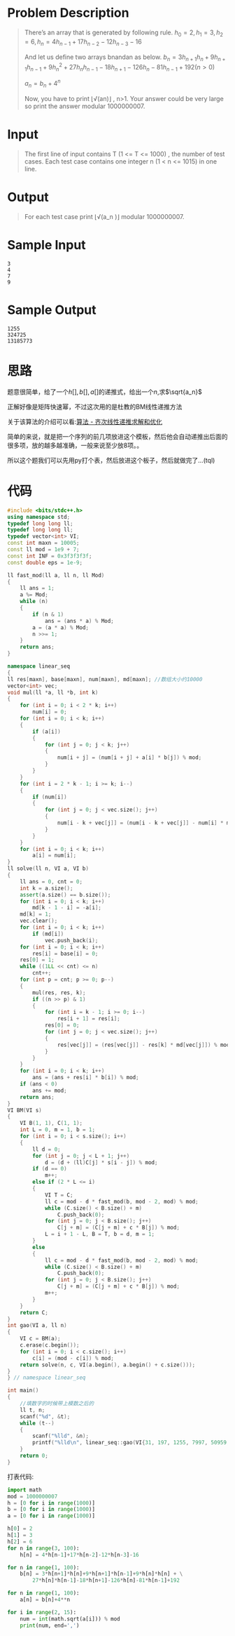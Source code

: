 # Problem Description

> There’s an array that is generated by following rule.
> $h_0=2,h_1=3,h_2=6,h_n=4h_{n-1}+17h_{n-2}-12h_{n-3}-16$
>
> And let us define two arrays bnandan as below.
> $b_n=3h_{n+1} h_n+9h_{n+1} h_{n-1}+9h_n^2+27h_n h_{n-1}-18h_{n+1}-126h_n-81h_{n-1}+192(n>0)$
>
> $a_n=b_n+4^n$
>
> Now, you have to print ⌊√(an)⌋ , n>1.
> Your answer could be very large so print the answer modular 1000000007.

# Input

> The first line of input contains T (1 <= T <= 1000) , the number of test cases.
> Each test case contains one integer n (1 < n <= 1015) in one line.

# Output

> For each test case print &#8970;√(a_n )&#8971; modular 1000000007.

# Sample Input

```
3
4
7
9
```

# Sample Output

```
1255
324725
13185773
```

# 思路

题意很简单，给了一个$h[],b[],a[]$的递推式，给出一个$n$,求$\sqrt{a_n}$

正解好像是矩阵快速幂，不过这次用的是杜教的BM线性递推方法

关于该算法的介绍可以看:[算法 - 齐次线性递推求解和优化](https://zerol.me/2018/02/06/linearly-recurrent-sequence/)

简单的来说，就是把一个序列的前几项放进这个模板，然后他会自动递推出后面的很多项，放的越多越准确，一般来说至少放8项。。

所以这个题我们可以先用py打个表，然后放进这个板子，然后就做完了...(tql)

# 代码

```cpp
#include <bits/stdc++.h>
using namespace std;
typedef long long ll;
typedef long long ll;
typedef vector<int> VI;
const int maxn = 10005;
const ll mod = 1e9 + 7;
const int INF = 0x3f3f3f3f;
const double eps = 1e-9;

ll fast_mod(ll a, ll n, ll Mod)
{
    ll ans = 1;
    a %= Mod;
    while (n)
    {
        if (n & 1)
            ans = (ans * a) % Mod;
        a = (a * a) % Mod;
        n >>= 1;
    }
    return ans;
}

namespace linear_seq
{
ll res[maxn], base[maxn], num[maxn], md[maxn]; //数组大小约10000
vector<int> vec;
void mul(ll *a, ll *b, int k)
{
    for (int i = 0; i < 2 * k; i++)
        num[i] = 0;
    for (int i = 0; i < k; i++)
    {
        if (a[i])
        {
            for (int j = 0; j < k; j++)
            {
                num[i + j] = (num[i + j] + a[i] * b[j]) % mod;
            }
        }
    }
    for (int i = 2 * k - 1; i >= k; i--)
    {
        if (num[i])
        {
            for (int j = 0; j < vec.size(); j++)
            {
                num[i - k + vec[j]] = (num[i - k + vec[j]] - num[i] * md[vec[j]]) % mod;
            }
        }
    }
    for (int i = 0; i < k; i++)
        a[i] = num[i];
}
ll solve(ll n, VI a, VI b)
{
    ll ans = 0, cnt = 0;
    int k = a.size();
    assert(a.size() == b.size());
    for (int i = 0; i < k; i++)
        md[k - 1 - i] = -a[i];
    md[k] = 1;
    vec.clear();
    for (int i = 0; i < k; i++)
        if (md[i])
            vec.push_back(i);
    for (int i = 0; i < k; i++)
        res[i] = base[i] = 0;
    res[0] = 1;
    while ((1LL << cnt) <= n)
        cnt++;
    for (int p = cnt; p >= 0; p--)
    {
        mul(res, res, k);
        if ((n >> p) & 1)
        {
            for (int i = k - 1; i >= 0; i--)
                res[i + 1] = res[i];
            res[0] = 0;
            for (int j = 0; j < vec.size(); j++)
            {
                res[vec[j]] = (res[vec[j]] - res[k] * md[vec[j]]) % mod;
            }
        }
    }
    for (int i = 0; i < k; i++)
        ans = (ans + res[i] * b[i]) % mod;
    if (ans < 0)
        ans += mod;
    return ans;
}
VI BM(VI s)
{
    VI B(1, 1), C(1, 1);
    int L = 0, m = 1, b = 1;
    for (int i = 0; i < s.size(); i++)
    {
        ll d = 0;
        for (int j = 0; j < L + 1; j++)
            d = (d + (ll)C[j] * s[i - j]) % mod;
        if (d == 0)
            m++;
        else if (2 * L <= i)
        {
            VI T = C;
            ll c = mod - d * fast_mod(b, mod - 2, mod) % mod;
            while (C.size() < B.size() + m)
                C.push_back(0);
            for (int j = 0; j < B.size(); j++)
                C[j + m] = (C[j + m] + c * B[j]) % mod;
            L = i + 1 - L, B = T, b = d, m = 1;
        }
        else
        {
            ll c = mod - d * fast_mod(b, mod - 2, mod) % mod;
            while (C.size() < B.size() + m)
                C.push_back(0);
            for (int j = 0; j < B.size(); j++)
                C[j + m] = (C[j + m] + c * B[j]) % mod;
            m++;
        }
    }
    return C;
}
int gao(VI a, ll n)
{
    VI c = BM(a);
    c.erase(c.begin());
    for (int i = 0; i < c.size(); i++)
        c[i] = (mod - c[i]) % mod;
    return solve(n, c, VI(a.begin(), a.begin() + c.size()));
}
} // namespace linear_seq

int main()
{
    //填数字的时候带上模数之后的
    ll t, n;
    scanf("%d", &t);
    while (t--)
    {
        scanf("%lld", &n);
        printf("%lld\n", linear_seq::gao(VI{31, 197, 1255, 7997, 50959, 324725, 2069239, 13185773, 84023455, 535421093, 411853810}, n - 2));
    }
    return 0;
}
```

打表代码:

```python
import math
mod = 1000000007
h = [0 for i in range(1000)]
b = [0 for i in range(1000)]
a = [0 for i in range(1000)]

h[0] = 2
h[1] = 3
h[2] = 6
for n in range(3, 100):
    h[n] = 4*h[n-1]+17*h[n-2]-12*h[n-3]-16

for n in range(1, 100):
    b[n] = 3*h[n+1]*h[n]+9*h[n+1]*h[n-1]+9*h[n]*h[n] + \
        27*h[n]*h[n-1]-18*h[n+1]-126*h[n]-81*h[n-1]+192

for n in range(1, 100):
    a[n] = b[n]+4**n

for i in range(2, 15):
    num = int(math.sqrt(a[i])) % mod
    print(num, end=',')
```

